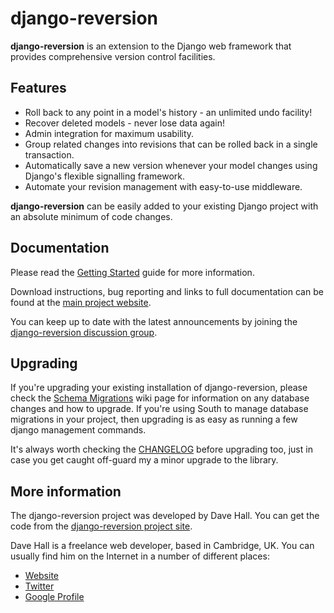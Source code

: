 django-reversion
================

**django-reversion** is an extension to the Django web framework that provides
comprehensive version control facilities.

Features
--------

*   Roll back to any point in a model's history - an unlimited undo facility!
*   Recover deleted models - never lose data again!
*   Admin integration for maximum usability.
*   Group related changes into revisions that can be rolled back in a single
    transaction.
*   Automatically save a new version whenever your model changes using Django's
    flexible signalling framework.
*   Automate your revision management with easy-to-use middleware.

**django-reversion** can be easily added to your existing Django project with an
absolute minimum of code changes.


Documentation
-------------

Please read the [Getting Started][] guide for more information.

[Getting Started]: https://github.com/etianen/django-reversion/wiki
    "Getting started with django-reversion"
    
Download instructions, bug reporting and links to full documentation can be
found at the [main project website][].

[main project website]: http://github.com/etianen/django-reversion
    "django-reversion on GitHub"

You can keep up to date with the latest announcements by joining the
[django-reversion discussion group][].

[django-reversion discussion group]: http://groups.google.com/group/django-reversion
    "django-reversion Google Group"


Upgrading
---------

If you're upgrading your existing installation of django-reversion, please check
the [Schema Migrations][] wiki page for information on any database changes and
how to upgrade. If you're using South to manage database migrations in your project,
then upgrading is as easy as running a few django management commands.

It's always worth checking the [CHANGELOG][] before upgrading too, just in case you
get caught off-guard my a minor upgrade to the library.

[Schema Migrations]: https://github.com/etianen/django-reversion/wiki/Schema-migrations
    "Schema Migrations for django-reversion"
[CHANGELOG]: https://github.com/etianen/django-reversion/blob/master/CHANGELOG.markdown
    "CHANGELOG for django-reversion"

    
More information
----------------

The django-reversion project was developed by Dave Hall. You can get the code
from the [django-reversion project site][].

[django-reversion project site]: http://github.com/etianen/django-reversion
    "django-reversion on GitHub"
    
Dave Hall is a freelance web developer, based in Cambridge, UK. You can usually
find him on the Internet in a number of different places:

*   [Website](http://www.etianen.com/ "Dave Hall's homepage")
*   [Twitter](http://twitter.com/etianen "Dave Hall on Twitter")
*   [Google Profile](http://www.google.com/profiles/david.etianen "Dave Hall's Google profile")